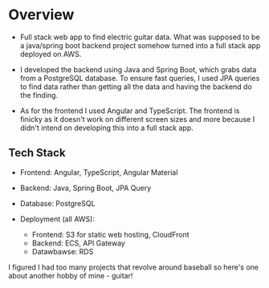 # Overview
- Full stack web app to find electric guitar data. What was supposed to be a java/spring boot backend project somehow turned into a full stack app deployed on AWS.

- I developed the backend using Java and Spring Boot, which grabs data from a PostgreSQL database. To ensure fast queries, I used JPA queries to find data rather than getting all the data and having the backend do the finding.
- As for the frontend I used Angular and TypeScript. The frontend is finicky as it doesn't work on different screen sizes and more because I didn't intend on developing this into a full stack app.


## Tech Stack
- Frontend: Angular, TypeScript, Angular Material
- Backend: Java, Spring Boot, JPA Query
- Database: PostgreSQL

- Deployment (all AWS):
  - Frontend: S3 for static web hosting, CloudFront
  - Backend: ECS, API Gateway
  - Datawbawse: RDS
  

I figured I had too many projects that revolve around baseball so here's one about another hobby of mine - guitar! 
